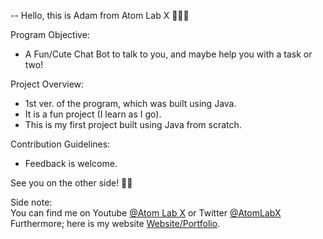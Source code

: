                        


-- Hello, this is Adam from Atom Lab X 👨🏾‍💻

Program Objective:<br>
* A Fun/Cute Chat Bot to talk to you, and maybe help you with a task or two!<br>
    
Project Overview:<br>
* 1st ver. of the program, which was built using Java.<br>
* It is a fun project (I learn as I go).<br>
* This is my first project built using Java from scratch.<br>

Contribution Guidelines:<br>
* Feedback is welcome.<br>

See you on the other side! 👋🏾

Side note:<br>
You can find me on Youtube <a href="https://www.youtube.com/channel/UC3a4IUMJzJZCuxm8iOcTrJA">@Atom Lab X</a> or Twitter <a href="https://twitter.com/AtomLabX">@AtomLabX</a><br>Furthermore; here is my website <a href="https://AtomLabX.Dev">Website/Portfolio</a>.


